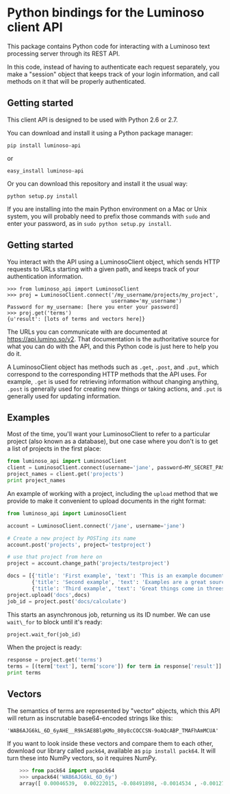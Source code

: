 Python bindings for the Luminoso client API
===========================================

This package contains Python code for interacting with a Luminoso text
processing server through its REST API.

In this code, instead of having to authenticate each request separately,
you make a "session" object that keeps track of your login information,
and call methods on it that will be properly authenticated.

Getting started
---------------
This client API is designed to be used with Python 2.6 or 2.7.

You can download and install it using a Python package manager:

    pip install luminoso-api

or

    easy_install luminoso-api

Or you can download this repository and install it the usual way:

    python setup.py install


If you are installing into the main Python environment on a Mac or Unix
system, you will probably need to prefix those commands with `sudo` and
enter your password, as in `sudo python setup.py install`.

Getting started
---------------
You interact with the API using a LuminosoClient object, which sends HTTP
requests to URLs starting with a given path, and keeps track of your
authentication information.

```
>>> from luminoso_api import LuminosoClient
>>> proj = LuminosoClient.connect('/my_username/projects/my_project',
                                  username='my_username')
Password for my_username: [here you enter your password]
>>> proj.get('terms')
{u'result': [lots of terms and vectors here]}
```

The URLs you can communicate with are documented at https://api.lumino.so/v2.
That documentation is the authoritative source for what you can do with the
API, and this Python code is just here to help you do it.

A LuminosoClient object has methods such as `.get`, `.post`, and `.put`,
which correspond to the corresponding HTTP methods that the API uses. For
example, `.get` is used for retrieving information without changing anything,
`.post` is generally used for creating new things or taking actions, and `.put`
is generally used for updating information.

Examples
--------

Most of the time, you'll want your LuminosoClient to refer to a particular
project (also known as a database), but one case where you don't is to get a list of projects in the first place:

```python
from luminoso_api import LuminosoClient
client = LuminosoClient.connect(username='jane', password=MY_SECRET_PASSWORD)
project_names = client.get('projects')
print project_names
```


An example of working with a project, including the `upload` method
that we provide to make it convenient to upload documents in the right format:

```python
from luminoso_api import LuminosoClient

account = LuminosoClient.connect('/jane', username='jane')

# Create a new project by POSTing its name
account.post('projects', project='testproject')

# use that project from here on
project = account.change_path('projects/testproject')

docs = [{'title': 'First example', 'text': 'This is an example document.'},
        {'title': 'Second example', 'text': 'Examples are a great source of inspiration.'}
        {'title': 'Third example', 'text': 'Great things come in threes.'}]
project.upload('docs',docs)
job_id = project.post('docs/calculate')
```

This starts an asynchronous job, returning us its ID number. We can use
`wait\_for` to block until it's ready:

```python
project.wait_for(job_id)
```

When the project is ready:

```python
response = project.get('terms')
terms = [(term['text'], term['score']) for term in response['result']]
print terms
```

Vectors
-------
The semantics of terms are represented by "vector" objects, which this API
will return as inscrutable base64-encoded strings like this:

    'WAB6AJG6kL_6D_6yAHE__R9kSAE8BlgKMo_80y8cCOCCSN-9oAQcABP_TMAFhAmMCUA'

If you want to look inside these vectors and compare them to each other,
download our library called `pack64`, available as `pip install pack64`. It
will turn these into NumPy vectors, so it requires NumPy.

```python
    >>> from pack64 import unpack64
    >>> unpack64('WAB6AJG6kL_6D_6y')
    array([ 0.00046539,  0.00222015, -0.08491898, -0.0014534 , -0.00127411], dtype=float32)
```
